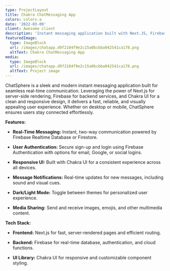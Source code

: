 ```yaml
---
type: ProjectLayout
title: Chakra ChatMessaging App
colors: colors-a
date: '2022-03-09'
client: Awesome client
description: 'Instant messaging application built with Next.JS, Firebase and Chakra UI.'
featuredImage:
  type: ImageBlock
  url: /images/chatapp.d9f2104f9e2c15a0bcbba042541ca178.png
  altText: Chakra ChatMessaging App
media:
  type: ImageBlock
  url: /images/chatapp.d9f2104f9e2c15a0bcbba042541ca178.png
  altText: Project image
---
```

ChatSphere is a sleek and modern instant messaging application built for seamless real-time communication. Leveraging the power of Next.js for server-side rendering, Firebase for backend services, and Chakra UI for a clean and responsive design, it delivers a fast, reliable, and visually appealing user experience. Whether on desktop or mobile, ChatSphere ensures users stay connected effortlessly.

**Features:**

*   **Real-Time Messaging:** Instant, two-way communication powered by Firebase Realtime Database or Firestore.

*   **User Authentication:** Secure sign-up and login using Firebase Authentication with options for email, Google, or social logins.

*   **Responsive UI:** Built with Chakra UI for a consistent experience across all devices.

*   **Message Notifications:** Real-time updates for new messages, including sound and visual cues.

*   **Dark/Light Mode:** Toggle between themes for personalized user experience.

*   **Media Sharing:** Send and receive images, emojis, and other multimedia content.

**Tech Stack:**

*   **Frontend:** Next.js for fast, server-rendered pages and efficient routing.

*   **Backend:** Firebase for real-time database, authentication, and cloud functions.

*   **UI Library:** Chakra UI for responsive and customizable component styling.



